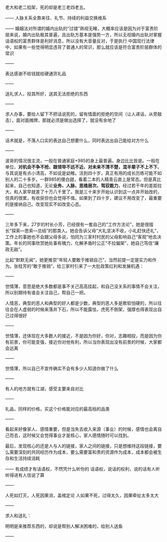 老大和老二掐架，死的却是老三老四老五。

——
人脉关系全靠来往、礼节、持续的利益交换维系

——
婚姻法对所谓的婚内出轨的“过错”熟视无睹，大概率应该是因为对于富贵阶层来说，婚内出轨极其普遍，且出轨方基本是强势一方，所以无视婚内出轨对掌握话语权的富贵群体是利好消息，所以没有大音量反对，于是执行
中国现行法律中，如果有一些觉得明显违背了普通人的常识，那么就应该是符合富贵阶层群体的常识

——

表达感谢不给钱就给硬通货礼品

——

送礼求人，投其所好，送其无法拒绝的东西

——

求人办事，要给人留下不把话说死的，留有情面的拒绝的空间（让人递话，从旁敲击），面对面摊牌，那就必须是做出选择了，就没有余地了

——

话术就是，不落人口实的表达自己想要什么，同时表达出自己能给对方什么

——

波哥的情况很主流，一般在普通家庭+985的身上最普遍。身边比比皆是。一般在单位，**对机会不争不抢、跟领导不远不近、对未来不清不楚，混半辈子不上不下**。与其说是有点小清高，不如说是幼稚。活到四十岁，真正有用的成长历练可能不如别人的二十多岁。一群985的傻白甜，看着二本的人精青云直上是常态。但是真比起来，自己也知道，无论**业务、人脉、思维层次、驾驭能力**，经过若干年的差距拉大，和人家早就差了十万八千里了。我是三十来岁开始认识到这一点并开始改的，但真的很累，有收获但也会觉得不值。如果到了四十岁，建议不用改变了，最重要的是接纳自己。改变现实不如改变心态。

——

三年多下来，27岁的村长小芳，已经很有一套自己的“工作方法论”，她是很擅长“探索—思索—总结”的那类人。她会告诉父母“大礼坚决不收，小礼赶快还礼”，工作上的事她也不会跟父母多说，怕同为三家村村民的父母影响自己“客观”地去决策。年长的同事欣赏她处事有魄力，化解矛盾时公正“不拉偏架”，她自己笃信“廉政无敌”。

比起“默默无闻”，她更推崇“年轻人要敢于推销自己”，当然前提一定是实力和作为。张桂芳的“敢于推销”，给三家村引来了一大批政策红利和发展机遇：

——

世情薄，意思是绝大多数都是事不关己高高挂起，和自己没关系的事情不会关注，所以别期待有谁会关注自己，帮自己一把。

人情恶，典型的恶人和典型的好人都是少数，典型的恶人多是欺软怕硬的，所以往往会在人虚弱的时候来落井下石，所以不能露怯，虎死不倒架，强撑也得表现出自己过得很好

——

世情薄，还体现在大多数人的接近，不是因为你好，你对，志趣相投，而是因为你有前景，你可能变强，接近你对他有利，所以当你表现出没有前景的时候，大家都会远离

——

世情薄，所以自己不宣传确实不会有多少人知道你做了什么

——

有人的地方就有江湖，感受主要来自对比

——

礼品，同样的价格，买这个价格能对应的最高档的品类

——

看起来好像家人、感情重要，但是当失去收入来源（事业）的时候，感情也会离自己而去，这时候又会觉得事业才是核心，家人感情随时可以找到。

最后，发现核心的还是人与人的链接，家人之间的链接，只是想维持这段链接，要么需要深刻的共同经历作为成本，要么需要富和贵的资源作为成本，成本都会被生存和生活持续消耗

——
有成绩才有话语权，不然凭什么听你的
话语权，说话的权利，说的话有人听听得进有人信说了算

——

人死如灯灭，人死因果消，盖棺定论
人如果不死，过得太久，因果牵扯太多太大

——

求人和送礼：

明明是来推荐东西的，却说是帮别人解决困难的，给别人送鱼

——


